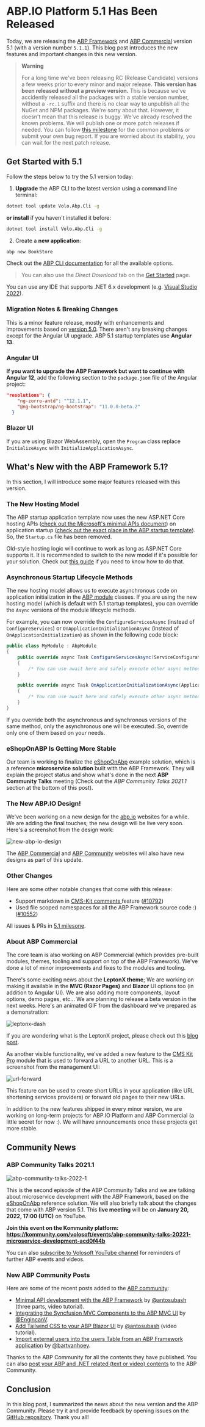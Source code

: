 # ABP.IO Platform 5.1 Has Been Released

Today, we are releasing the [ABP Framework](https://abp.io/) and [ABP Commercial](https://commercial.abp.io/) version 5.1 (with a version number `5.1.1`). This blog post introduces the new features and important changes in this new version.

> **Warning**
>
> For a long time we've been releasing RC (Release Candidate) versions a few weeks prior to every minor and major release. **This version has been released without a preview version.** This is because we've accidently released all the packages with a stable version number, without a `-rc.1` suffix and there is no clear way to unpublish all the NuGet and NPM packages. We're sorry about that. However, it doesn't mean that this release is buggy. We've already resolved the known problems. We will publish one or more patch releases if needed. You can follow [this milestone](https://github.com/abpframework/abp/milestone/64?closed=1) for the common problems or submit your own bug report. If you are worried about its stability, you can wait for the next patch release.

## Get Started with 5.1

Follow the steps below to try the 5.1 version today:

1) **Upgrade** the ABP CLI to the latest version using a command line terminal:

````bash
dotnet tool update Volo.Abp.Cli -g
````

**or install** if you haven't installed it before:

````bash
dotnet tool install Volo.Abp.Cli -g
````

2) Create a **new application**:

````bash
abp new BookStore
````

Check out the [ABP CLI documentation](https://docs.abp.io/en/abp/latest/CLI) for all the available options.

> You can also use the *Direct Download* tab on the [Get Started](https://abp.io/get-started) page.

You can use any IDE that supports .NET 6.x development (e.g. [Visual Studio 2022](https://visualstudio.microsoft.com/downloads/)).

### Migration Notes & Breaking Changes

This is a minor feature release, mostly with enhancements and improvements based on [version 5.0](https://blog.abp.io/abp/ABP-IO-Platform-5-0-Final-Has-Been-Released). There aren't any breaking changes except for the Angular UI upgrade. ABP 5.1 startup templates use **Angular 13**.

### Angular UI

**If you want to upgrade the ABP Framework but want to continue with Angular 12**, add the following section to the `package.json` file of the Angular project:

````json
"resolutions": {
    "ng-zorro-antd": "^12.1.1",
    "@ng-bootstrap/ng-bootstrap": "11.0.0-beta.2"
  }
````

### Blazor UI

If you are using Blazor WebAssembly, open the `Program` class replace  `InitializeAsync` with `InitializeApplicationAsync`.

## What's New with the ABP Framework 5.1?

In this section, I will introduce some major features released with this version.

### The New Hosting Model

The ABP startup application template now uses the new ASP.NET Core hosting APIs ([check out the Microsoft's minimal APIs document](https://docs.microsoft.com/en-us/aspnet/core/fundamentals/minimal-apis?view=aspnetcore-6.0)) on application startup ([check out the exact place in the ABP startup template](https://github.com/abpframework/abp/blob/46cdfbe7b06c93690181633be4e96bf62e7f34e2/templates/app/aspnet-core/src/MyCompanyName.MyProjectName.Web/Program.cs#L33-L40)). So, the `Startup.cs` file has been removed.

Old-style hosting logic will continue to work as long as ASP.NET Core supports it. It is recommended to switch to the new model if it's possible for your solution. Check out [this guide](https://docs.abp.io/en/abp/latest/Migration-Guides/Upgrading-Startup-Template) if you need to know how to do that.

### Asynchronous Startup Lifecycle Methods

The new hosting model allows us to execute asynchronous code on application initialization in the [ABP module](https://docs.abp.io/en/abp/latest/Module-Development-Basics) classes. If you are using the new hosting model (which is default with 5.1 startup templates), you can override the `Async` versions of the module lifecycle methods.

For example, you can now override the `ConfigureServicesAsync` (instead of `ConfigureServices`) or `OnApplicationInitializationAsync` (instead of `OnApplicationInitialization`) as shown in the following code block:

````csharp
public class MyModule : AbpModule
{
    public override async Task ConfigureServicesAsync(ServiceConfigurationContext context)
    {
        /* You can use await here and safely execute other async methods */
    }

    public override async Task OnApplicationInitializationAsync(ApplicationInitializationContext context)
    {
        /* You can use await here and safely execute other async methods */
    }
}
````

If you override both the asynchronous and synchronous versions of the same method, only the asynchronous one will be executed. So, override only one of them based on your needs.

### eShopOnABP Is Getting More Stable

Our team is working to finalize the [eShopOnAbp](https://github.com/abpframework/eShopOnAbp) example solution, which is a reference **microservice solution** built with the ABP Framework. They will explain the project status and show what's done in the next **ABP Community Talks** meeting (Check out the *ABP Community Talks 2021.1* section at the bottom of this post).

### The New ABP.IO Design!

We've been working on a new design for the [abp.io](https://abp.io/) websites for a while. We are adding the final touches; the new design will be live very soon. Here's a screenshot from the design work:

![new-abp-io-design](new-abp-io-design.png)

The [ABP Commercial](https://commercial.abp.io/) and [ABP Community](https://community.abp.io/) websites will also have new designs as part of this update.

### Other Changes

Here are some other notable changes that come with this release:

* Support markdown in [CMS-Kit comments ](https://docs.abp.io/en/abp/latest/Modules/Cms-Kit/Comments)feature ([#10792](https://github.com/abpframework/abp/pull/10792))
* Used file scoped namespaces for all the ABP Framework source code :) ([#10552](https://github.com/abpframework/abp/pull/10696))

All issues & PRs in [5.1 milesone](https://github.com/abpframework/abp/milestone/60?closed=1).

### About  ABP Commercial

The core team is also working on ABP Commercial (which provides pre-built modules, themes, tooling and support on top of the ABP Framework). We've done a lot of minor improvements and fixes to the modules and tooling.

There's some exciting news about the **LeptonX theme**; We are working on making it available in the **MVC (Razor Pages)** and **Blazor** UI options too (in addition to Angular UI). We are also adding more components, layout options, demo pages, etc... We are planning to release a beta version in the next weeks. Here's an animated GIF from the dashboard we've prepared as a demonstration:

![leptonx-dash](leptonx-dash.gif)

If you are wondering what is the LeptonX project, please check out this [blog post](https://blog.abp.io/abp/LeptonX-Theme-for-ABP-Framework-Alpha-Release).

As another visible functionality, we've added a new feature to the [CMS Kit Pro](https://docs.abp.io/en/commercial/latest/modules/cms-kit/index) module that is used to forward a URL to another URL. This is a screenshot from the management UI:

![url-forward](url-forward.png)

This feature can be used to create short URLs in your application (like URL shortening services providers) or forward old pages to their new URLs.

In addition to the new features shipped in every minor version, we are working on long-term projects for ABP.IO Platform and ABP Commercial (a little secret for now :). We will have announcements once these projects get more stable.

## Community News

### ABP Community Talks 2021.1

![abp-community-talks-2022-1](abp-community-talks-2022-1.png)

This is the second episode of the ABP Community Talks and we are talking about microservice development with the ABP Framework, based on the [eShopOnAbp](https://github.com/abpframework/eShopOnAbp) reference solution. We will also briefly talk about the changes that come with ABP version 5.1. This **live meeting** will be on **January 20, 2022, 17:00 (UTC)** on YouTube.

**Join this event on the Kommunity platform: https://kommunity.com/volosoft/events/abp-community-talks-20221-microservice-development-acd0f44b**

You can also [subscribe to Volosoft YouTube channel](https://www.youtube.com/channel/UCO3XKlpvq8CA5MQNVS6b3dQ) for reminders of further ABP events and videos.

### New ABP Community Posts

Here are some of the recent posts added to the [ABP community](https://community.abp.io/):

* [Minimal API development with the ABP Framework](https://community.abp.io/articles/minimal-api-with-abp-hello-world-part-1-sg5i44p8) by [@antosubash](https://github.com/antosubash) (three parts, video tutorial).
* [Integrating the Syncfusion MVC Components to the ABP MVC UI](https://community.abp.io/articles/integrating-the-syncfusion-mvc-components-to-the-abp-mvc-ui-0gpkr1if) by [@EngincanV](https://github.com/EngincanV).
* [Add Tailwind CSS to your ABP Blazor UI](https://community.abp.io/articles/add-tailwindcss-to-your-abp-blazor-ui-vidiwzcy) by [@antosubash](https://github.com/antosubash) (video tutorial).
* [Import external users into the users Table from an ABP Framework application](https://community.abp.io/articles/import-external-users-into-the-users-table-from-an-abp-framework-application-7lnyw415) by [@bartvanhoey](https://github.com/bartvanhoey).

Thanks to the ABP Community for all the contents they have published. You can also [post your ABP and .NET related (text or video) contents](https://community.abp.io/articles/submit) to the ABP Community.

## Conclusion

In this blog post, I summarized the news about the new version and the ABP Community. Please try it and provide feedback by opening issues on the [GitHub repository](https://github.com/abpframework/abp). Thank you all!
